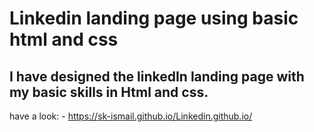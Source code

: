 # Linkedin landing page using basic html and css
## I have designed the linkedIn landing page with my basic skills in Html and css.

have a look: - https://sk-ismail.github.io/Linkedin.github.io/
